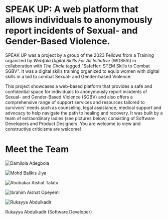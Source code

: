 # SPEAK UP: A web platform that allows individuals to anonymously report incidents of Sexual- and Gender-Based Violence. #

SPEAK UP was a project by a group of the 2023 Fellows from a Training organized by _Webfala Digital Skills For All Initiative_ (WDSFAI) in collaboration with _The Circle_ tagged "SafeHer: STEM Skills to Combat SGBV". It was a digital skills training organized to equip women with digital skills in a bid to combat Sexual- and Gender-based Violence.

This project showcases a web-based platform that provides a safe and confidential space for individuals to anonymously report incidents of Sexual- and Gender-Based Violence (SGBV) and also offers a comprehensive range of support services and resources tailored to survivors’ needs such as counseling, legal assistance, medical support and advocacy to help navigate the path to healing and recovery. It was built by a team of extraordinary ladies (see pictures below) consisting of Software Developers and Product Designers. You are welcome to view and constructive criticisms are welcome!

# Meet the Team
![Damilola Adegbola](https://github.com/webfalaInitiative/Group4/assets/118520344/91c65977-1984-40c7-8349-1399d6a8f2d8)

![Mohd Balikis Jiya](https://github.com/webfalaInitiative/Group4/assets/118520344/61d0c98b-b699-4db3-a1d2-aea29e5600fd)

![Abubakar Aishat Talatu](https://github.com/webfalaInitiative/Group4/assets/118520344/810ea8ce-2c47-4851-9323-1f5279e2e055)

![Ibrahim Aishat Opeyemi](https://github.com/webfalaInitiative/Group4/assets/118520344/97298e4d-284c-4e05-8633-b76a9613fd73)

![Rukayya Abdulkadir](https://github.com/webfalaInitiative/Group4/assets/118520344/38b02876-0726-4f6e-a364-592e7f0fd0e8)

Rukayya Abdulkadir (Software Developer)
